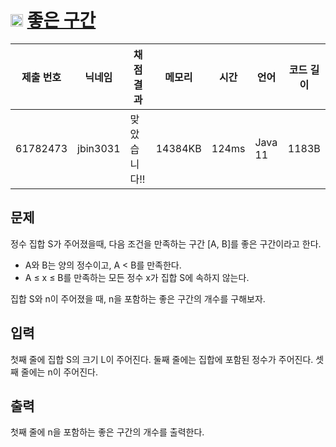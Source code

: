 # <img width="20px"  src="https://d2gd6pc034wcta.cloudfront.net/tier/7.svg" class="solvedac-tier"> [좋은 구간](https://www.acmicpc.net/problem/1059) 

| 제출 번호 | 닉네임 | 채점 결과 | 메모리 | 시간 | 언어 | 코드 길이 |
|---|---|---|---|---|---|---|
|61782473|jbin3031|맞았습니다!! |14384KB|124ms|Java 11|1183B|

## 문제
<p>정수 집합 S가 주어졌을때, 다음 조건을 만족하는 구간 [A, B]를 좋은 구간이라고 한다.</p>

<ul>
	<li>A와 B는 양의 정수이고, A < B를 만족한다.</li>
	<li>A ≤ x ≤ B를 만족하는 모든 정수 x가 집합 S에 속하지 않는다.</li>
</ul>

<p>집합 S와 n이 주어졌을 때, n을 포함하는 좋은 구간의 개수를 구해보자.</p>

## 입력
<p>첫째 줄에 집합 S의 크기 L이 주어진다. 둘째 줄에는 집합에 포함된 정수가 주어진다. 셋째 줄에는 n이 주어진다.</p>

## 출력
<p>첫째 줄에 n을 포함하는 좋은 구간의 개수를 출력한다.</p>

